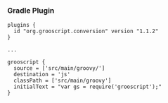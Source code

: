 ### Gradle Plugin

    plugins {
      id "org.grooscript.conversion" version "1.1.2"
    }

    ...

    grooscript {
      source = ['src/main/groovy/']
      destination = 'js'
      classPath = ['src/main/groovy']
      initialText = "var gs = require('grooscript');"
    }
